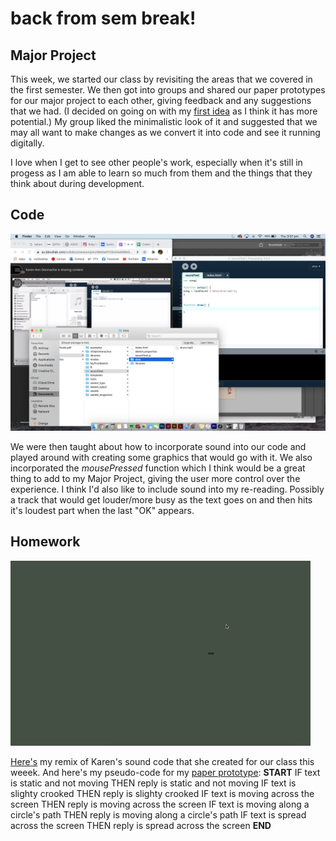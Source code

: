 # back from sem break!

## Major Project

This week, we started our class by revisiting the areas that we covered in the first semester. We then got into groups and shared our paper prototypes for our major project to each other, giving feedback and any suggestions that we had. (I decided on going on with my [first idea](https://robymanlongat.github.io/c0dewords/week06/trial1.gif) as I think it has more potential.) My group liked the minimalistic look of it and suggested that we may all want to make changes as we convert it into code and see it running digitally. 

I love when I get to see other people's work, especially when it's still in progess as I am able to learn  so much from them and the things that they think about during development. 

## Code

![](week7.jpg)

We were then taught about how to incorporate sound into our code and played around with creating some graphics that would go with it. We also incorporated the *mousePressed* function which I think would be a great thing to add to my Major Project, giving the user more control over the experience. I think I'd also like to include sound into my re-reading. Possibly a track that would get louder/more busy as the text goes on and then hits it's loudest part when the last "OK" appears.


## Homework

![](week7remix.gif)

[Here's](https://robymanlongat.github.io/c0dewords/week07/soundTestRemix) my remix of Karen's sound code that she created for our class this weeek. And here's my pseudo-code for my [paper prototype](https://github.com/robymanlongat/c0dewords/blob/master/week06/trial1.gif): **START** IF text is static and not moving   THEN reply is static and not moving IF text is slighty crooked THEN reply is slighty crooked IF text is moving across the screen THEN reply is moving across the screen IF text is moving along a circle's path THEN reply is moving along a circle's path IF text is spread across the screen THEN reply is spread across the screen **END**
